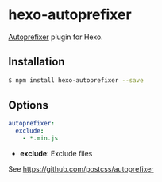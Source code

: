 # hexo-autoprefixer

[Autoprefixer] plugin for Hexo.

## Installation

``` bash
$ npm install hexo-autoprefixer --save
```

## Options

``` yaml
autoprefixer:
  exclude: 
    - *.min.js
```

- **exclude**: Exclude files

See <https://github.com/postcss/autoprefixer>

[Autoprefixer]: https://github.com/postcss/autoprefixer